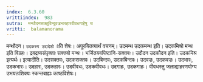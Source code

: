 ```yaml
---
index:  6.3.60
vrittiindex:  983
sutra:  मन्थौदनसक्तुविन्दुवज्रभारहारवीवधगाहेषु च
vritti:  balamanorama 
---
```


मन्थौदन। `उदकस्य उदादेशो वे`ति शेषः। अपूरयितव्यार्थं वचनम्। उदमन्थ उदकमन्थ इति। उदकमिश्रो मन्थ इति विग्रहः। द्रवद्रव्यसंपृक्ताः सक्तवो मन्थः। भर्जितयवपिष्टानि-सक्तवः। उदौदन उदकौदन इति। उदकमिश्र इत्यर्थः। इत्यादीति। उदसक्तवः, उदकसक्तवः। उदबिन्दवः, उदकबिन्दवः। उदवज्रः, उदकवज्रः। उदभारः, उदकभारः। उदहारः, उदकहारः। उदवीवधः, उदकवीवधः। उदगाहः, उदकगाहः। वीवधस्तु जलाद्याहरणयोग्य उभयतःशिक्यः स्कन्तबाह्यः काष्ठविशेषः। 

